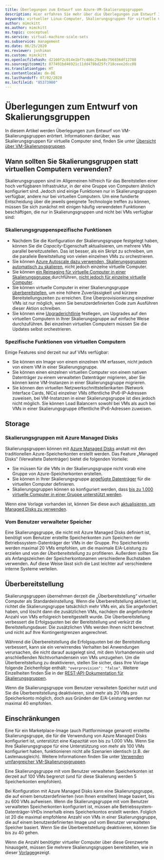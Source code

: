 ```yaml
---
title: Überlegungen zum Entwurf von Azure-VM-Skalierungsgruppen
description: Hier erfahren Sie mehr über die Überlegungen zum Entwurf Ihrer Azure-VM-Skalierungsgruppen. Vergleichen Sie die Features von Skalierungsgruppen mit den Features virtueller Computer.
keywords: virtueller Linux-Computer, Skalierungsgruppen für virtuelle Computer
author: mimckitt
ms.author: mimckitt
ms.topic: conceptual
ms.service: virtual-machine-scale-sets
ms.subservice: management
ms.date: 06/25/2020
ms.reviewer: jushiman
ms.custom: mimckitt
ms.openlocfilehash: d2160f2c014e1bf7c486c29a48c756936df12788
ms.sourcegitcommit: 877491bd46921c11dd478bd25fc718ceee2dcc08
ms.translationtype: HT
ms.contentlocale: de-DE
ms.lasthandoff: 07/02/2020
ms.locfileid: "85373980"
---
```

# <a name="design-considerations-for-scale-sets"></a>Überlegungen zum Entwurf von Skalierungsgruppen
In diesem Artikel werden Überlegungen zum Entwurf von VM-Skalierungsgruppen erörtert. Informationen darüber, was Skalierungsgruppen für virtuelle Computer sind, finden Sie unter [Übersicht über VM-Skalierungsgruppen](virtual-machine-scale-sets-overview.md).

## <a name="when-to-use-scale-sets-instead-of-virtual-machines"></a>Wann sollten Sie Skalierungsgruppen statt virtuellen Computern verwenden?
Skalierungsgruppen sind im Allgemeinen hilfreich für das Bereitstellen einer hoch verfügbaren Infrastruktur, in der eine Gruppe von Computern ähnlich konfiguriert sind. Jedoch sind einige Funktionen nur in Skalierungsgruppen verfügbar, andere nur bei virtuellen Computern. Um eine fundierte Entscheidung über die jeweils geeignete Technologie treffen zu können, müssen Sie sich zunächst mit einigen häufig verwendeten Funktionen beschäftigen, die nur in Skalierungsgruppen und nicht bei VMs verfügbar sind:

### <a name="scale-set-specific-features"></a>Skalierungsgruppenspezifische Funktionen

- Nachdem Sie die Konfiguration der Skalierungsgruppe festgelegt haben, können Sie die *Capacity*-Eigenschaft aktualisieren, um mehrere VMs parallel bereitzustellen. Das ist besser, als ein Skript zu schreiben, um die parallele Bereitstellung von vielen einzelnen VMs zu orchestrieren.
- Sie können [Azure Autoscale dazu verwenden, Skalierungsgruppen automatisch zu skalieren](./virtual-machine-scale-sets-autoscale-overview.md), nicht jedoch einzelne virtuelle Computer.
- Sie können [ein Reimaging für virtuelle Computer in einer Skalierungsgruppe ](https://docs.microsoft.com/rest/api/compute/virtualmachinescalesets/reimage) durchführen, [nicht jedoch für einzelne virtuelle Computer](https://docs.microsoft.com/rest/api/compute/virtualmachines).
- Sie können virtuelle Computer in einer Skalierungsgruppe [überbereitstellen](https://docs.microsoft.com/azure/virtual-machine-scale-sets/virtual-machine-scale-sets-design-overview#overprovisioning), um eine höhere Zuverlässigkeit und kürzere Bereitstellungszeiten zu erreichen. Eine Überprovisionierung einzelner VMs ist nur möglich, wenn Sie benutzerdefinierten Code zum Ausführen dieser Aktion schreiben.
- Sie können eine [Upgraderichtlinie](./virtual-machine-scale-sets-upgrade-scale-set.md) festlegen, um Upgrades auf den virtuellen Computern in Ihrer Skalierungsgruppe auf einfache Weise durchzuführen. Bei einzelnen virtuellen Computern müssen Sie die Updates selbst orchestrieren.

### <a name="vm-specific-features"></a>Spezifische Funktionen von virtuellen Computern

Einige Features sind derzeit nur auf VMs verfügbar:

- Sie können ein Image von einem einzelnen VM erfassen, nicht jedoch von einem VM in einer Skalierungsgruppe.
- Sie können einen einzelnen virtuellen Computer von einem nativen Datenträger zu einem verwalteten Datenträger migrieren, aber Sie können keine VM-Instanzen in einer Skalierungsgruppe migrieren.
- Sie können den virtuellen Netzwerkschnittstellenkarten (Network Interface Cards, NICs) einzelner VMs öffentliche IPv6-IP-Adressen zuweisen, bei VM-Instanzen in einer Skalierungsgruppe ist dies jedoch nicht möglich. Sie können Load Balancern sowohl bei VMs als auch bei VMs in einer Skalierungsgruppe öffentliche IPv6-Adressen zuweisen.

## <a name="storage"></a>Storage

### <a name="scale-sets-with-azure-managed-disks"></a>Skalierungsgruppen mit Azure Managed Disks
Skalierungsgruppen können mit [Azure Managed Disks](../virtual-machines/windows/managed-disks-overview.md) anstatt mit den traditionellen Azure-Speicherkonten erstellt werden. Das Feature „Managed Disks“ (Verwaltete Datenträger) bietet die folgenden Vorteile:
- Sie müssen für die VMs in der Skalierungsgruppe nicht vorab eine Gruppe von Azure-Speicherkonten erstellen.
- Sie können in Ihrer Skalierungsgruppe [angefügte Datenträger](virtual-machine-scale-sets-attached-disks.md) für die virtuellen Computer definieren.
- Skalierungsgruppen können so konfiguriert werden, dass [bis zu 1.000 virtuelle Computer in einer Gruppe unterstützt werden](virtual-machine-scale-sets-placement-groups.md). 

Wenn eine Vorlage vorhanden ist, können Sie diese auch [aktualisieren, um Managed Disks zu verwenden](virtual-machine-scale-sets-convert-template-to-md.md).

### <a name="user-managed-storage"></a>Vom Benutzer verwalteter Speicher
Eine Skalierungsgruppe, die nicht mit Azure Managed Disks definiert ist, benötigt vom Benutzer erstellte Speicherkonten zum Speichern der Betriebssystem-Datenträger der VMs in der Gruppe. Pro Speicherkonto werden maximal 20 VMs empfohlen, um die maximale E/A-Leistung zu erzielen und von der _Überbereitstellung_ zu profitieren. Außerdem sollten Sie als Anfangszeichen der Speicherkontonamen verschiedene Buchstaben verwenden. Auf diese Weise lässt sich die Last leichter auf verschiedene interne Systeme verteilen. 


## <a name="overprovisioning"></a>Überbereitstellung
Skalierungsgruppen übernehmen derzeit die „Überbereitstellung“ virtueller Computer als Standardeinstellung. Wenn die Überbereitstellung aktiviert ist, richtet die Skalierungsgruppe tatsächlich mehr VMs ein, als Sie angefordert haben, und löscht dann die zusätzlichen VMs, nachdem die angeforderte Anzahl von VMs erfolgreich bereitgestellt wurde. Die Überbereitstellung verbessert die Erfolgsquoten bei der Bereitstellung und verkürzt die Bereitstellungsdauer. Die zusätzlichen VMs werden Ihnen nicht berechnet und nicht auf Ihre Kontingentgrenzen angerechnet.

Während die Überbereitstellung die Erfolgsquoten bei der Bereitstellung verbessert, kann sie ein verwirrendes Verhalten bei Anwendungen verursachen, die nicht darauf ausgelegt sind, mit dem Vorhandensein und anschließenden Nichtvorhandensein von VMs umzugehen. Um die Überbereitstellung zu deaktivieren, stellen Sie sicher, dass Ihre Vorlage folgende Zeichenfolge enthält: `"overprovision": "false"`. Weitere Einzelheiten finden Sie in der [REST-API-Dokumentation für Skalierungsgruppen](/rest/api/virtualmachinescalesets/create-or-update-a-set).

Wenn die Skalierungsgruppe vom Benutzer verwalteten Speicher nutzt und Sie die Überbereitstellung deaktivieren, sind mehr als 20 VMs pro Speicherkonto möglich, doch aus Gründen der E/A-Leistung werden nur maximal 40 empfohlen. 

## <a name="limits"></a>Einschränkungen
Eine für ein Marketplace-Image (auch Plattformimage genannt) erstellte Skalierungsgruppe, die für die Verwendung von Azure Managed Disks konfiguriert ist, unterstützt eine Kapazität von bis zu 1.000 VMs. Wenn Sie Ihre Skalierungsgruppe für eine Unterstützung von mehr als 100 VMs konfiguriert haben, funktionieren nicht alle Szenarien identisch (z.B. der Lastenausgleich). Weitere Informationen finden Sie unter [Verwenden umfangreicher VM-Skalierungsgruppen](virtual-machine-scale-sets-placement-groups.md). 

Eine Skalierungsgruppe mit vom Benutzer verwalteten Speicherkonten ist derzeit auf 100 VMs begrenzt (und für diese Skalierung werden 5 Speicherkonten empfohlen).

Bei Konfiguration mit Azure Managed Disks kann eine Skalierungsgruppe, die auf einem benutzerdefinierten (von Ihnen erstellten) Image basiert, bis zu 600 VMs aufweisen. Wenn die Skalierungsgruppe mit vom Benutzer verwalteten Speicherkonten konfiguriert ist, müssen alle Betriebssystem-Datenträger-VHDs innerhalb eines Speicherkontos erstellt werden. Folglich ist 20 die maximal empfohlene Anzahl von VMs in einer Skalierungsgruppe, die auf einem benutzerdefinierten Image und vom Benutzer verwalteten Speicher basiert. Wenn Sie die Überbereitstellung deaktivieren, können Sie bis zu 40 gehen.

Wenn die Anzahl benötigter virtueller Computer über diese Grenzwerte hinausgeht, müssen Sie mehrere Skalierungsgruppen bereitstellen, wie in dieser [Vorlage](https://github.com/Azure/azure-quickstart-templates/tree/master/301-custom-images-at-scale)gezeigt.

